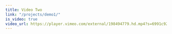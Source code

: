 ```yaml
---
title: Video Two
link: "/projects/demo1/"
is_video: true
video_url: https://player.vimeo.com/external/198494779.hd.mp4?s=6991c92272b45296a042326918a8b8b636d5c1a3&profile_id=174
---
```


